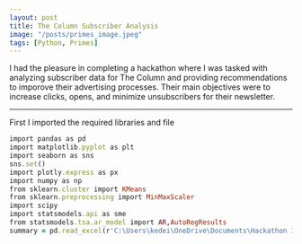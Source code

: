 ```yaml
---
layout: post
title: The Column Subscriber Analysis
image: "/posts/primes_image.jpeg"
tags: [Python, Primes]
---
```


I had the pleasure in completing a hackathon where I was tasked with analyzing subscriber data for The Column and providing recommendations to imporove their advertising processes. Their main objectives were to increase clicks, opens, and minimize unsubscribers for their newsletter.

---

First I imported the required libraries and file

```ruby
import pandas as pd
import matplotlib.pyplot as plt
import seaborn as sns
sns.set()
import plotly.express as px
import numpy as np
from sklearn.cluster import KMeans
from sklearn.preprocessing import MinMaxScaler
import scipy 
import statsmodels.api as sme
from statsmodels.tsa.ar_model import AR,AutoRegResults
summary = pd.read_excel(r'C:\Users\kedei\OneDrive\Documents\Hackathon 1\summary data.xlsx')
```
